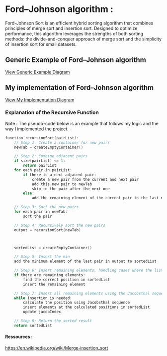 #  Ford–Johnson algorithm : 

Ford-Johnson Sort is an efficient hybrid sorting algorithm that combines principles of merge sort and insertion sort. Designed to optimize performance, this algorithm leverages the strengths of both sorting methods: the divide-and-conquer approach of merge sort and the simplicity of insertion sort for small datasets.

## Generic Example of Ford–Johnson algorithm

[View Generic Example Diagram](https://armandi0.github.io/FordJhonsonSort/FordJhonsonSort.drawio.html)

## My implementation of Ford–Johnson algorithm

[View My Implementation Diagram](https://armandi0.github.io/FordJhonsonSort/CPP-09.drawio.html)

### Explanation of the Recursive Function

Note : The pseudo-code below is an example that follows my logic and the way I implemented the project.

```c
function recursionSort(pairList):
    // Step 1: Create a container for new pairs
    newTab = createEmptyContainer()

    // Step 2: Combine adjacent pairs
    if size(pairList) <= 1:
        return pairList
    for each pair in pairList:
        if there is a next adjacent pair:
            create a new pair from the current and next pair
            add this new pair to newTab
            skip to the pair after the next one
        else:
            add the remaining element of the current pair to the last new pair in newTab

    // Step 3: Sort the new pairs
    for each pair in newTab:
        sort the pair

    // Step 4: Recursively sort the new pairs
    output = recursionSort(newTab)



    sortedList = createEmptyContainer()

    // Step 5: Insert the min
    add the minimum element of the last pair in output to sortedList

    // Step 6: Insert remaining elements, handling cases where the list has an odd number of elements
    if there are remaining elements:
        find the correct position in sortedList
        insert the remaining element

    // Step 7: Insert all remaining elements using the Jacobsthal sequence   
    while insertion is needed:
        calculate the position using Jacobsthal sequence
        insert elements at the calculated positions in sortedList
        update jacobIndex

    // Step 8: Return the sorted result
    return sortedList
```

#### Ressources : 

https://en.wikipedia.org/wiki/Merge-insertion_sort

